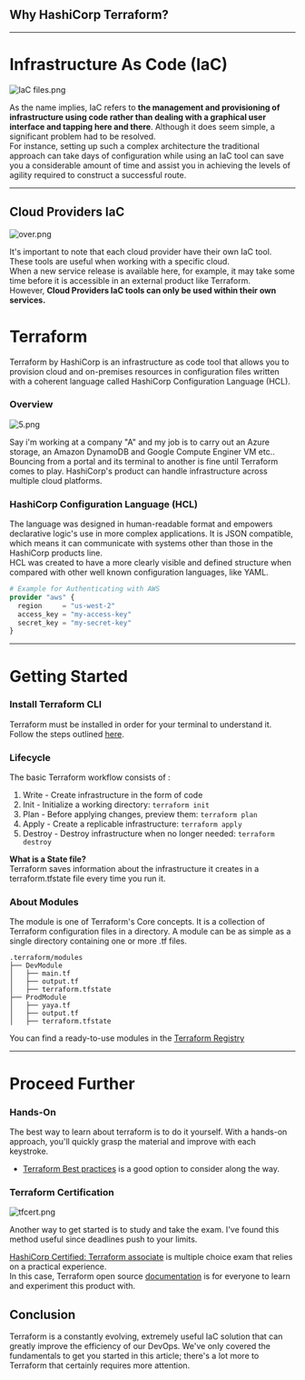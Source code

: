 ## Why HashiCorp Terraform?



---

# Infrastructure As Code (IaC)


![IaC files.png](https://cdn.hashnode.com/res/hashnode/image/upload/v1653311067910/kOfSuTBEs.png)

As the name implies, IaC refers to **the management and provisioning of infrastructure using code rather than dealing with a graphical user interface and tapping here and there**. Although it does seem simple, a significant problem had to be resolved. <br>
For instance, setting up such a complex architecture the traditional approach can take days of configuration while using an IaC tool can save you a considerable amount of time and assist you in achieving the levels of agility required to construct a successful route.


---
## Cloud Providers IaC


![over.png](https://cdn.hashnode.com/res/hashnode/image/upload/v1653311294174/G97dVfo2r.png)



It's important to note that each cloud provider have their own IaC tool.
These tools are useful when working with a specific cloud.<br> When a new service release is available here, for example, it may take some time before it is  accessible in an external product like Terraform.  <br>However, **Cloud Providers IaC tools can only be used within their own services.**



# Terraform
Terraform by HashiCorp is an infrastructure as code tool that allows you to provision cloud and on-premises resources in configuration files written with a coherent language called HashiCorp Configuration Language (HCL).

### Overview


![5.png](https://cdn.hashnode.com/res/hashnode/image/upload/v1653221233055/V_BUpB8lX.png)


Say i'm working at a company "A" and my job is to carry out an Azure storage, an Amazon DynamoDB and Google Compute Enginer VM etc..<br>
Bouncing from a portal and its terminal to another is fine until Terraform comes to play.
HashiCorp's product can handle infrastructure across multiple cloud platforms.

### HashiCorp Configuration Language (HCL)
The language was designed in human-readable format and empowers declarative logic's use in more complex applications. It is JSON compatible, which means it can communicate with systems other than those in the HashiCorp products line. <br> HCL was created to have a more clearly visible and defined structure when compared with other well known configuration languages, like YAML.

```auth.tf
# Example for Authenticating with AWS
provider "aws" {
  region     = "us-west-2"
  access_key = "my-access-key"
  secret_key = "my-secret-key"
}
```

---
# Getting Started

### Install Terraform CLI
Terraform must be installed in order for your terminal to understand it. <br> 
Follow the steps outlined [here](https://learn.hashicorp.com/tutorials/terraform/install-cli).

### Lifecycle
The basic Terraform workflow consists of :
1. Write - Create infrastructure in the form of code
2. Init - Initialize a working directory:
``` terraform init ```
3. Plan - Before applying changes, preview them:
``` terraform plan ```
4. Apply - Create a replicable infrastructure:
``` terraform apply  ```
5. Destroy - Destroy infrastructure when no longer needed: 
```terraform destroy```

**What is a State file?** <br>
Terraform saves information about the infrastructure it creates in a terraform.tfstate file every time you run it.


### About Modules
The module is one of Terraform's Core concepts.
It is a collection of Terraform configuration files in a directory. A module can be as simple as a  single directory containing one or more .tf files.

``` .TF
.terraform/modules
├── DevModule
│   ├── main.tf
│   ├── output.tf
│   ├── terraform.tfstate
├── ProdModule
│   ├── yaya.tf
│   ├── output.tf
│   ├── terraform.tfstate

```
You can find a ready-to-use modules in the [Terraform Registry](https://registry.terraform.io)



---

# Proceed Further

### Hands-On
The best way to learn about terraform is to do it yourself.
With a hands-on approach, you'll quickly grasp the material and improve with each keystroke. <br>
- [Terraform Best practices](https://www.terraform-best-practices.com) is a good option to consider along the way.

### Terraform Certification

![tfcert.png](https://cdn.hashnode.com/res/hashnode/image/upload/v1653221441459/e2GB5lxQ6.png)


Another way to get started is to study and take the exam. I've found this method useful since deadlines push to your limits. <br>

[HashiCorp Certified: Terraform associate](https://www.hashicorp.com/certification/terraform-associate) is multiple choice exam that relies on a practical experience. <br>
In this case, Terraform open source [documentation](https://www.terraform.io/docs) is for everyone to learn and experiment this product with.


## Conclusion
Terraform is a constantly evolving, extremely useful IaC solution that can greatly improve the efficiency of our DevOps.
We've only covered the fundamentals to get you started in this article; there's a lot more to Terraform that certainly requires more attention.
